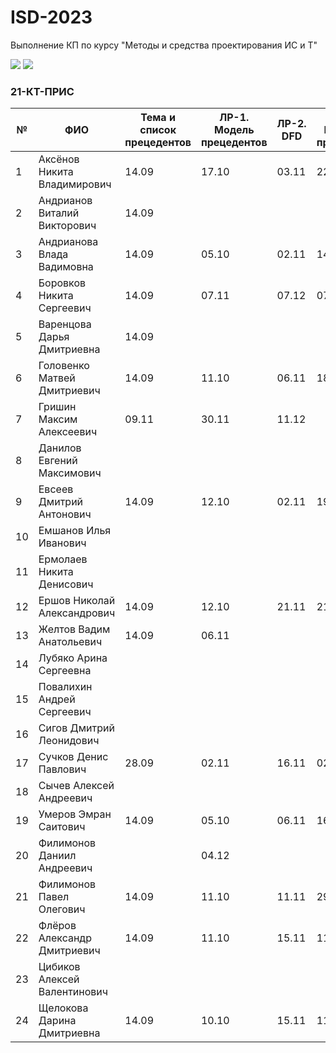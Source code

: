 # ISD-2023
Выполнение КП по курсу "Методы и средства проектирования ИС и Т"

<img src="https://img.shields.io/github/commit-activity/m/nntu-cs/ISD-2023?color=lime&style=for-the-badge">
<img src="https://img.shields.io/github/last-commit/nntu-cs/ISD-2023?color=darkgreen&style=for-the-badge">

### 21-КТ-ПРИС

|№ |  ФИО | Тема и список прецедентов | ЛР-1. Модель прецедентов | ЛР-2. DFD | ЛР-3. Модель процессов | ЛР-4. Модели данных | Курсовой проект | Итог | Итог |
| -- | ------ |  ----- |  ----- |  ----- |  ----- |  ----- |  ----- |  ----- |  ----- |
| 1 | Аксёнов Никита Владимирович | 14.09 | 17.10 | 03.11 | 22.11 |      |      |
| 2 | Андрианов Виталий Викторович | 14.09 |      |      |      |      |      |
| 3 | Андрианова Влада Вадимовна  | 14.09 | 05.10 | 02.11 | 14.11 | 03.12 |      |
| 4 | Боровков Никита Сергеевич | 14.09 | 07.11 | 07.12 | 07.12 |      |      |
| 5 | Варенцова Дарья Дмитриевна | 14.09 |      |      |      |      |      |
| 6 | Головенко Матвей Дмитриевич | 14.09 | 11.10 | 06.11 | 18.11 | 11.12 |      |
| 7 | Гришин Максим Алексеевич | 09.11 | 30.11 | 11.12 |      |      |      |
| 8 | Данилов Евгений Максимович |      |      |      |      |      |      |
| 9 | Евсеев Дмитрий Антонович | 14.09 | 12.10 | 02.11 | 19.11 | 30.11 |      |
| 10 | Емшанов Илья Иванович |      |      |      |      |      |      |
| 11 | Ермолаев Никита Денисович |      |      |      |      |      |      |
| 12 | Ершов Николай Александрович | 14.09 | 12.10 | 21.11 | 21.11 | 11.12 |      |
| 13 | Желтов Вадим Анатольевич | 14.09 | 06.11 |      |      |      |      |
| 14 | Лубяко Арина Сергеевна |      |      |      |      |      |      |
| 15 | Повалихин Андрей Сергеевич |      |      |      |      |      |      |
| 16 | Сигов Дмитрий Леонидович |      |      |      |      |      |      |
| 17 | Сучков Денис Павлович | 28.09 | 02.11 | 16.11 | 02.12 | 07.12 |      |
| 18 | Сычев Алексей Андреевич |      |      |      |      |      |      |
| 19 | Умеров Эмран Саитович | 14.09 | 05.10 | 06.11 | 16.11 | 29.11 |      |
| 20 | Филимонов Даниил Андреевич |      | 04.12 |      |      |      |      |
| 21 | Филимонов Павел Олегович | 14.09 | 11.10 | 11.11 | 29.11 | 08.12 |      |
| 22 | Флёров Александр Дмитриевич | 14.09 | 11.10 | 15.11 | 11.12 |      |      |
| 23 | Цибиков Алексей Валентинович |      |      |      |      |      |      |
| 24 | Щелокова Дарина Дмитриевна | 14.09 | 10.10 | 15.11 | 11.12 |      |      |
